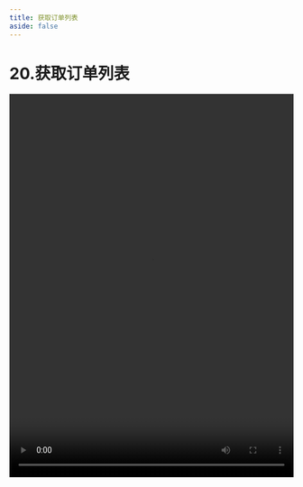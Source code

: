 ```yaml
---
title: 获取订单列表
aside: false
---
```


# 20.获取订单列表

<video autoplay src="http://qn.chinavanes.com/nodejs/module-12/20.获取订单列表.mp4" controls controlsList="nodownload" width="100%" height="680"/>


